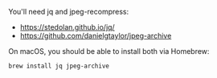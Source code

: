 You'll need jq and jpeg-recompress:

 * https://stedolan.github.io/jq/
 * https://github.com/danielgtaylor/jpeg-archive

On macOS, you should be able to install both via Homebrew:

```bash
brew install jq jpeg-archive
```
